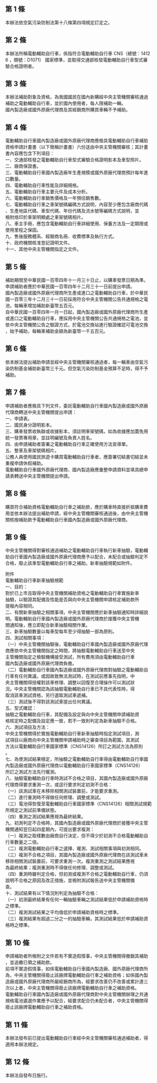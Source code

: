 第 1 條
-------
本辦法依空氣污染防制法第十八條第四項規定訂定之。

第 2 條
-------
本辦法所稱電動輔助自行車，係指符合電動輔助自行車 CNS（總號：1412  
6 ，類號：D1071） 國家標準，並取得交通部核發電動輔助自行車型式審  
驗合格證明者。

第 3 條
-------
本辦法補助對象及資格，為我國國民在國內新購經中央主管機關審核通過  
補助之電動輔助自行車，並於國內使用者，每人限補助一輛。  
國內製造廠或國外原廠代理商及其經銷商所購買車輛不予補助。

第 4 條
-------
電動輔助自行車國內製造廠或國外原廠代理商應檢具電動輔助自行車補助  
資格申請計畫書（以下簡稱計畫書）六份送由中央主管機關審核；其計畫  
書內容應包含下列項目：  
一、交通部核發之電動輔助自行車型式審驗合格證明影本及車型照片。  
二、廠商保證書。  
三、電動輔助自行車國內製造廠年生產規模或國外原廠代理商預計每年進  
    口數量。  
四、電動輔助自行車性能及詳細規格。  
五、電動輔助自行車主要元件及成本分析。  
六、電動輔助自行車銷售價格及一年預估銷售數。  
七、電動輔助自行車之車架號碼編碼方式說明，內容至少應包含廠商代碼  
    、生產地區代碼、車型代碼、年份代碼及流水號等編碼方式說明，並  
    檢附烙印於車架明顯處之車架號碼相片。  
八、車主手冊，應包含電動輔助自行車詳細使用、保養方法及一定期限或  
    使用里程之保固。  
九、售後服務體系、經銷商名冊、收費標準及執行方式。  
十、政府機關核准登記證明文件。  
十一、其他中央主管機關指定之文件。

第 5 條
-------
補助期間至中華民國一百零四年十一月三十日止，以購車發票日期為準。  
申請補助者應於中華民國一百零四年十二月三十一日前提出申請。  
國內製造廠或國外原廠代理商所生產或進口之電動輔助自行車，於中華民  
國一百零三年十二月三十一日前採用符合中央主管機關公告共通規格之電  
池，每輛車增加補助新臺幣五百元。  
自中華民國一百零四年一月一日起，國內製造廠或國外原廠代理商所生產  
或進口之電動輔助自行車，應採用中央主管機關公告共通規格之電池，並  
依中央主管機關公告之驗證方式，於電池交換站進行驗證確認可電池交換  
，始予補助，每輛車補助金額為新臺幣一千五百元。

第 6 條
-------
依本辦法提出補助申請並經中央主管機關審核通過者，每一輛車由空氣污  
染防制基金補助新臺幣三千元。但空氣污染防制基金預算不足時，得不予  
補助。

第 7 條
-------
申請補助者應檢具下列文件，委託電動輔助自行車國內製造廠或國外原廠  
代理商轉送中央主管機關提出申請：  
一、申請表。  
二、國民身分證明影本。  
三、購車發票收執聯或收據影本，須註明車架號碼，如為收據應加蓋免用  
    統一發票專用章，並註明編號及負責人姓名。  
四、由申請補助者簽署之電動輔助自行車正確使用方法宣導單。  
五、整車及車架號碼相片。  
公務人員使用國民旅遊卡購買電動輔助自行車者，應簽署切結書切結並未  
重複申請休假補助。  
電動輔助自行車國外原廠代理商、國內製造廠應彙整申請資料並填具總申  
請表轉送中央主管機關提出申請。

第 8 條
-------
購買符合補助資格電動輔助自行車之補助款，應於購車時直接折抵購車費  
用並依本辦法提出補助申請，經中央主管機關審核通過後，由中央主管機  
關核撥補助款予電動輔助自行車國內製造廠或國外原廠代理商。

第 9 條
-------
中央主管機關得對審核通過補助之電動輔助自行車執行新車抽驗，電動輔  
助自行車國內製造廠或國外原廠代理商應予以配合，未配合或抽驗判定不  
合格，廢止該車型電動輔助自行車之補助。新車抽驗規範如附件。  
  
附件  
電動輔助自行車新車抽驗規範  
一、目的：  
    對於已上市且取得中央主管機關補助資格之電動輔助自行車實施新車  
    抽驗，以驗證其配備及性能是否與向中央主管機關申請核定補助款所  
    提報內容相同。  
二、有關新車抽驗之相關事項，中央主管機關應於新車抽驗通知時詳細說  
    明。電動輔助自行車國內製造廠或國外原廠代理商於接獲中央主管機  
    關通知後，應立即配合新車抽驗相關作業。  
三、新車抽驗數量以每車型每年至少得抽驗一部為原則。  
四、測試相關事項：  
（一）中央主管機關抽驗後，電動輔助自行車國內製造廠或國外原廠代理  
      商應依中央主管機關指定之時間，將抽驗電動輔助自行車送至中央  
      主管機關指定之檢驗機構接受測試，所有費用須由電動輔助自行車  
      國內製造廠或國外原廠代理商負擔。  
（二）電動輔助自行車國內製造廠或國外原廠代理商對抽驗之電動輔助自  
      行車有任何異議，或因故致無法測試時，在測試前應事先指明，中  
      央主管機關得授權對該車修理、調整以回復至合理操作可以測試狀  
      況。中央主管機關認為該抽驗電動輔助自行車已不具代表性時，得  
      取消該車測試資格，另行選取測試車遞補。  
（三）測試後不得對該測試車提出任何異議。  
五、型式確認：  
    抽驗之電動輔助自行車，其配備及設定與向中央主管機關申請補助資  
    格核定時之配備及設定應一致，若不一致則判定為新車抽驗不合格。  
六、測試項目及方法：  
    中央主管機關得於實施電動輔助自行車新車抽驗時指定測試項目，測  
    試項目以廠商向中央主管機關申請補助時之審查項目為範圍，其測試  
    方法以電動輔助自行車國家標準（CNS14126）所訂之測試方法為原則  
    。  
七、為使測試結果穩定，所抽驗之電動輔助自行車得由電動輔助自行車國  
    內製造廠或國外原廠代理商以電動輔助自行車國家標準（CNS14126）  
    所訂之測試方法先行暖測。  
八、抽驗電動輔助自行車時測試不合格之項目，其國內製造廠或國外原廠  
    代理商得要求重測一次，或逕行要求判定初測不合格：  
（一）該測試車在未移除相關測試裝置前，才能要求重測。  
（二）進行重測時不得做任何修理、調整或測試。  
（三）電池得恢復至電動輔助自行車國家標準（CNS14126）相關測試規範  
      所規定之測試前準備狀態。  
（四）重測之測試結果應視為最終結果。  
九、初測判定不合格時，其國內製造廠或國外原廠代理商於接獲中央主管  
    機關通知翌日起四星期內，可提出要求複測：  
（一）複測之取樣數由廠商自行決定，但不得少於初測不合格電動輔助自  
      行車數量之二倍。  
（二）複測電動輔助自行車之選擇、暖測、測試相關事項與初測相同。  
（三）複測不合格之項目，其國內製造廠或國外原廠代理商在該測試車未  
      移除相關測試裝置前，可要求重測一次。複測重測之測試結果應視  
      為最終結果；複測重測時不得做任何修理、調整或測試。  
（四）重測時雖判定合格，但初測或複測不合格之電動輔助自行車，仍須  
      說明不合格之原因及改正措施，並檢附測試報告送中央主管機關備  
      查。  
十、測試結果有以下情況則判定為抽驗不合格：  
（一）初測最終結果有任何一輛抽驗車輛之測試結果低於申請補助資格時  
      之標準。  
（二）複測測試結果之平均值低於申請補助資格時之標準。  
（三）複測結果有超過二分之一的抽驗車輛，其測試結果低於申請補助資  
      格時之標準。

第 10 條
--------
申請補助者所檢附之文件若有不實造假情事，中央主管機關得撤銷其補助  
，並追繳已領之補助款。  
前項不實造假情事，如係電動輔助自行車國內製造廠、國外原廠代理商所  
為，中央主管機關得廢止該廠牌電動輔助自行車之補助資格；如係國內製  
造廠或國外原廠代理商所屬經銷商所為，經要求改善仍不改善或累計達三  
次以上者，中央主管機關得廢止該廠牌電動輔助自行車之補助資格。  
電動輔助自行車國內製造廠或國外原廠代理商對中央主管機關辦理之共通  
規格電池遴選作業應予以配合，經要求配合仍未配合者，中央主管機關得  
廢止該廠牌電動輔助自行車之補助資格。

第 11 條
--------
本辦法發布前已提出電動輔助自行車經中央主管機關審核通過補助者，得  
適用本辦法規定。

第 12 條
--------
本辦法自發布日施行。

